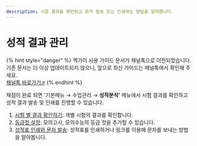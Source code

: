 ```yaml
---
description: 시험 결과를 확인하고 문자 발송 또는 인쇄하는 방법을 알아봅니다.
---
```


# 성적 결과 관리

{% hint style="danger" %}
맥가이 사용 가이드 문서가 채널톡으로 이전되었습니다.\
기존 문서는 더 이상 업데이트되지 않으니, 앞으로 최신 가이드는 채널톡에서 확인해 주세요.\
[채널톡 바로가기↗](https://docs.channel.io/macgai-guide/ko/categories/%EC%84%B1%EC%A0%81-%EA%B2%B0%EA%B3%BC-%EA%B4%80%EB%A6%AC-5af91a01)
{% endhint %}

채점이 완료 되면 '기본메뉴 → 수업관리 → **성적분석'** 메뉴에서 시험 결과를 확인하고 성적 결과 발송 및 인쇄를 진행할 수 있습니다.

1. [시험 별 결과 확인하기](check-result.md): 개별 시험의 결과를 확인합니다.
2. [등급컷 설정](grade.md): 모의고사, 모의수능의 등급 컷을 추가할 수 있습니다.
3. [성적표 인쇄와 문자 발송](print.md): 성적표를 인쇄하거나 링크를 이용해 문자를 보내는 방법을 알아봅니다.
